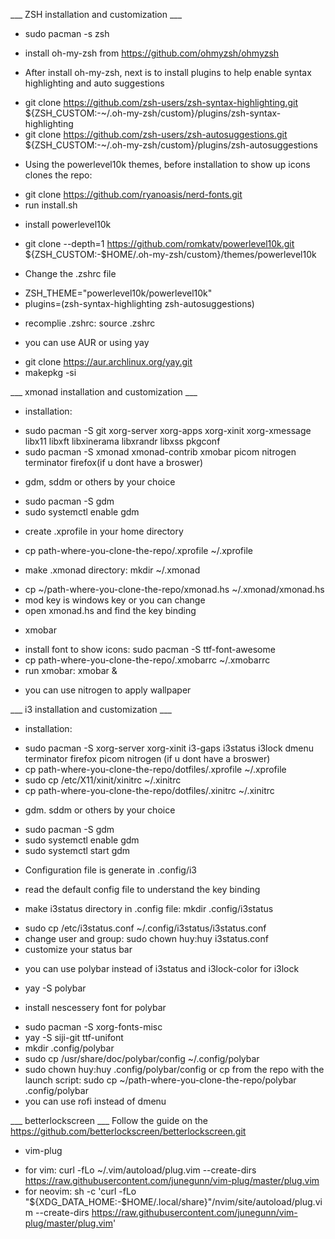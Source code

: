 ___ ZSH installation and customization ___ 
+ sudo pacman -s zsh 
+ install oh-my-zsh from https://github.com/ohmyzsh/ohmyzsh 

+ After install oh-my-zsh, next is to install plugins to help enable syntax highlighting and auto suggestions
- git clone https://github.com/zsh-users/zsh-syntax-highlighting.git ${ZSH_CUSTOM:-~/.oh-my-zsh/custom}/plugins/zsh-syntax-highlighting
- git clone https://github.com/zsh-users/zsh-autosuggestions.git ${ZSH_CUSTOM:-~/.oh-my-zsh/custom}/plugins/zsh-autosuggestions

+ Using the powerlevel10k themes, before installation to show up icons clones the repo: 
- git clone https://github.com/ryanoasis/nerd-fonts.git 
- run install.sh 
+ install powerlevel10k
- git clone --depth=1 https://github.com/romkatv/powerlevel10k.git ${ZSH_CUSTOM:-$HOME/.oh-my-zsh/custom}/themes/powerlevel10k

+ Change the .zshrc file
- ZSH_THEME="powerlevel10k/powerlevel10k"
- plugins=(zsh-syntax-highlighting zsh-autosuggestions)
+ recomplie .zshrc: source .zshrc

+ you can use AUR or using yay
- git clone https://aur.archlinux.org/yay.git 
- makepkg -si 

___ xmonad installation and customization ___
+ installation:
- sudo pacman -S git xorg-server xorg-apps xorg-xinit xorg-xmessage libx11 libxft libxinerama libxrandr libxss pkgconf
- sudo pacman -S xmonad xmonad-contrib xmobar picom nitrogen terminator firefox(if u dont have a broswer)
+ gdm, sddm or others by your choice
- sudo pacman -S gdm
- sudo systemctl enable gdm
+ create .xprofile in your home directory
- cp path-where-you-clone-the-repo/.xprofile ~/.xprofile
+ make .xmonad directory: mkdir ~/.xmonad
- cp ~/path-where-you-clone-the-repo/xmonad.hs ~/.xmonad/xmonad.hs 
- mod key is windows key or you can change 
- open xmonad.hs and find the key binding 
+ xmobar 
- install font to show icons: sudo pacman -S ttf-font-awesome
- cp path-where-you-clone-the-repo/.xmobarrc ~/.xmobarrc
- run xmobar: xmobar &
+ you can use nitrogen to apply wallpaper

___ i3 installation and customization ___
+ installation:
- sudo pacman -S xorg-server xorg-xinit i3-gaps i3status i3lock dmenu terminator firefox picom nitrogen (if u dont have a broswer)
- cp path-where-you-clone-the-repo/dotfiles/.xprofile ~/.xprofile 
- sudo cp /etc/X11/xinit/xinitrc ~/.xinitrc
- cp path-where-you-clone-the-repo/dotfiles/.xinitrc ~/.xinitrc
+ gdm. sddm or others by your choice
- sudo pacman -S gdm
- sudo systemctl enable gdm
- sudo systemctl start gdm
+ Configuration file is generate in .config/i3 
- read the default config file to understand the key binding
+ make i3status directory in .config file: mkdir .config/i3status
- sudo cp /etc/i3status.conf ~/.config/i3status/i3status.conf 
- change user and group: sudo chown huy:huy i3status.conf
- customize your status bar 
+ you can use polybar instead of i3status and i3lock-color for i3lock 
- yay -S polybar
+ install nescessery font for polybar 
- sudo pacman -S xorg-fonts-misc
- yay -S siji-git ttf-unifont
- mkdir .config/polybar
- sudo cp /usr/share/doc/polybar/config ~/.config/polybar
- sudo chown huy:huy .config/polybar/config or cp from the repo with the launch script: sudo cp ~/path-where-you-clone-the-repo/polybar .config/polybar
- you can use rofi instead of dmenu

___ betterlockscreen ___ 
Follow the guide on the https://github.com/betterlockscreen/betterlockscreen.git 

- vim-plug
+ for vim: 
curl -fLo ~/.vim/autoload/plug.vim --create-dirs https://raw.githubusercontent.com/junegunn/vim-plug/master/plug.vim
+ for neovim: 
sh -c 'curl -fLo "${XDG_DATA_HOME:-$HOME/.local/share}"/nvim/site/autoload/plug.vim --create-dirs https://raw.githubusercontent.com/junegunn/vim-plug/master/plug.vim'






